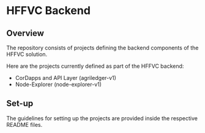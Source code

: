 # HFFVC Backend

## Overview
The repository consists of projects defining the backend components of the HFFVC solution.

Here are the projects currently defined as part of the HFFVC backend:
* CorDapps and API Layer (agriledger-v1)
* Node-Explorer (node-explorer-v1)


## Set-up

The guidelines for setting up the projects are provided inside the respective README files.